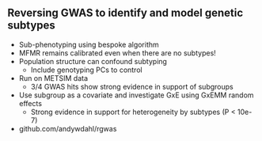 Reversing GWAS to identify and model genetic subtypes
-----------------------------------------------------
- Sub-phenotyping using bespoke algorithm
- MFMR remains calibrated even when there are no subtypes!
- Population structure can confound subtyping
    - Include genotyping PCs to control
- Run on METSIM data
    - 3/4 GWAS hits show strong evidence in support of subgroups
- Use subgroup as a covariate and investigate GxE using GxEMM random effects
    - Strong evidence in support for heterogeneity by subtypes (P < 10e-7)
- github.com/andywdahl/rgwas
